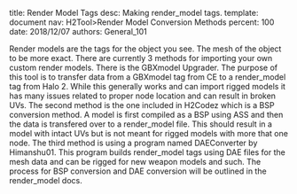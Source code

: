 title:      Render Model Tags
desc:       Making render_model tags.
template:   document
nav:        H2Tool>Render Model Conversion Methods
percent:    100
date:       2018/12/07
authors:    General_101

Render models are the tags for the object you see. The mesh of the object to be more exact. There are currently 3 methods for importing your own custom render models. 
There is the GBXmodel Upgrader. The purpose of this tool is to transfer data from a GBXmodel tag from CE to a render_model tag from Halo 2. 
While this generally works and can import rigged models it has many issues related to proper node location and can result in broken UVs. The second method is the one included in H2Codez which
is a BSP conversion method. A model is first compiled as a BSP using ASS and then the data is transfered over to a render_model file. This should result in a model with intact UVs but is not meant for rigged models with more that one node. 
The third method is using a program named DAEConverter by Himanshu01. This program builds render_model tags using DAE files for the mesh data and can be rigged for new weapon models and such. 
The process for BSP conversion and DAE conversion will be outlined in the render_model docs. 